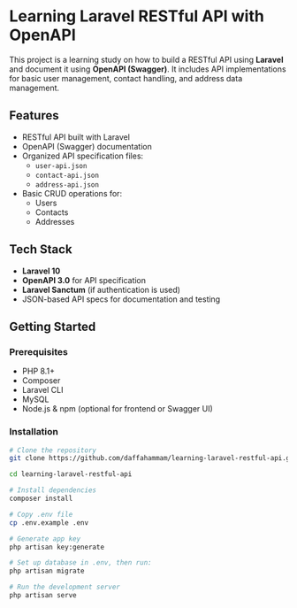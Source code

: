 # Learning Laravel RESTful API with OpenAPI

This project is a learning study on how to build a RESTful API using **Laravel** and document it using **OpenAPI (Swagger)**. It includes API implementations for basic user management, contact handling, and address data management.

## Features

- RESTful API built with Laravel
- OpenAPI (Swagger) documentation
- Organized API specification files:
  - `user-api.json`
  - `contact-api.json`
  - `address-api.json`
- Basic CRUD operations for:
  - Users
  - Contacts
  - Addresses

## Tech Stack

- **Laravel 10**
- **OpenAPI 3.0** for API specification
- **Laravel Sanctum** (if authentication is used)
- JSON-based API specs for documentation and testing

## Getting Started

### Prerequisites

- PHP 8.1+
- Composer
- Laravel CLI
- MySQL
- Node.js & npm (optional for frontend or Swagger UI)

### Installation

```bash
# Clone the repository
git clone https://github.com/daffahammam/learning-laravel-restful-api.git

cd learning-laravel-restful-api

# Install dependencies
composer install

# Copy .env file
cp .env.example .env

# Generate app key
php artisan key:generate

# Set up database in .env, then run:
php artisan migrate

# Run the development server
php artisan serve
